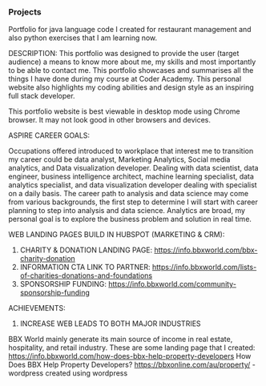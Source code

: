 ### Projects
Portfolio for java language code I created for restaurant management and also python exercises that I am learning now.

DESCRIPTION:
This portfolio was designed to provide the user (target audience) a means to know more about me, my skills and most importantly to be able to contact me. This portfolio showcases and summarises all the things I have done during my course at Coder Academy. This personal website also highlights my coding abilities and design style as an inspiring full stack developer.

This portfolio website is best viewable in desktop mode using Chrome browser. It may not look good in other browsers and devices.

ASPIRE CAREER GOALS:

Occupations offered introduced to workplace that interest me to transition my career could be data analyst, Marketing Analytics, Social media analytics, and Data visualization developer. Dealing with data scientist, data engineer, business intelligence architect, machine learning specialist, data analytics specialist, and data visualization developer dealing with specialist on a daily basis. The career path to analysis and data science may come from various backgrounds, the first step to determine I will start with career planning to step into analysis and data science. Analytics are broad, my personal goal is to explore the business problem and solution in real time. 

WEB LANDING PAGES BUILD IN HUBSPOT (MARKETING & CRM):

1. CHARITY & DONATION LANDING PAGE: https://info.bbxworld.com/bbx-charity-donation
2. INFORMATION CTA LINK TO PARTNER: https://info.bbxworld.com/lists-of-charities-donations-and-foundations
3. SPONSORSHIP FUNDING: https://info.bbxworld.com/community-sponsorship-funding

ACHIEVEMENTS:
1. INCREASE WEB LEADS TO BOTH MAJOR INDUSTRIES 

BBX World mainly generate its main source of income in real estate, hospitality, and retail industry. These are some landing page that I created:
https://info.bbxworld.com/how-does-bbx-help-property-developers
How Does BBX Help Property Developers?
https://bbxonline.com/au/property/ - wordpress created using wordpress

